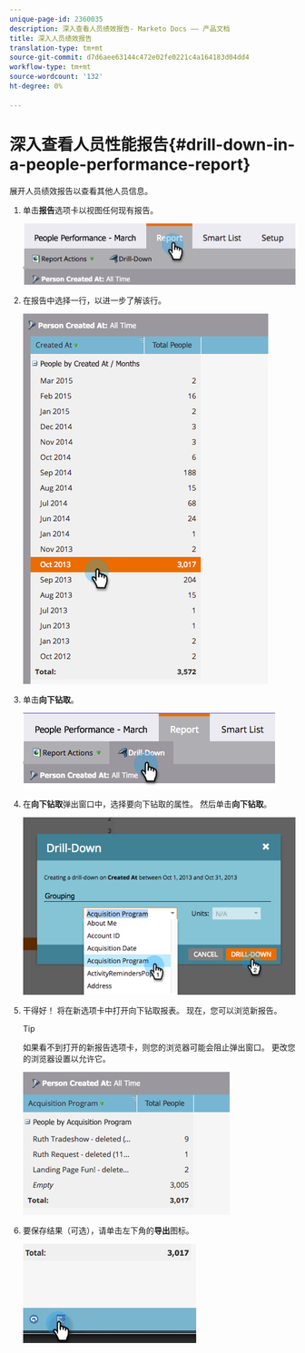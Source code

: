 ```yaml
---
unique-page-id: 2360035
description: 深入查看人员绩效报告- Marketo Docs —— 产品文档
title: 深入人员绩效报告
translation-type: tm+mt
source-git-commit: d7d6aee63144c472e02fe0221c4a164183d04dd4
workflow-type: tm+mt
source-wordcount: '132'
ht-degree: 0%

---
```



# 深入查看人员性能报告{#drill-down-in-a-people-performance-report}

展开人员绩效报告以查看其他人员信息。

1. 单击&#x200B;**报告**&#x200B;选项卡以视图任何现有报告。

   ![](assets/one.png)

1. 在报告中选择一行，以进一步了解该行。

   ![](assets/two.png)

1. 单击&#x200B;**向下钻取**。

   ![](assets/three.png)

1. 在&#x200B;**向下钻取**&#x200B;弹出窗口中，选择要向下钻取的属性。 然后单击**向下钻取**。

   ![](assets/four.png)

1. 干得好！ 将在新选项卡中打开向下钻取报表。 现在，您可以浏览新报告。

   >[!TIP]
   >
   >如果看不到打开的新报告选项卡，则您的浏览器可能会阻止弹出窗口。 更改您的浏览器设置以允许它。

   ![](assets/five.png)

1. 要保存结果（可选），请单击左下角的&#x200B;**导出**&#x200B;图标。

   ![](assets/six.png)

